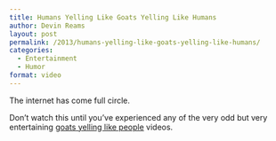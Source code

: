 ```yaml
---
title: Humans Yelling Like Goats Yelling Like Humans
author: Devin Reams
layout: post
permalink: /2013/humans-yelling-like-goats-yelling-like-humans/
categories:
  - Entertainment
  - Humor
format: video
---
```

The internet has come full circle.

Don&#8217;t watch this until you&#8217;ve experienced any of the very odd but very entertaining [goats yelling like people][1] videos.

 [1]: http://kottke.org/13/02/goats-yelling-like-people